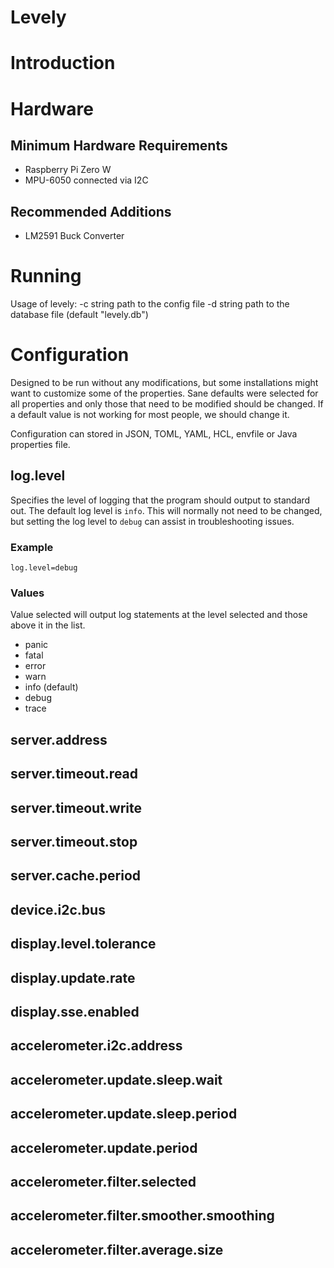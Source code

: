 # Levely

# Introduction


# Hardware

## Minimum Hardware Requirements
- Raspberry Pi Zero W
- MPU-6050 connected via I2C

## Recommended Additions
- LM2591 Buck Converter

# Running
Usage of levely:
  -c string
        path to the config file
  -d string
        path to the database file (default "levely.db")


# Configuration
Designed to be run without any modifications, but some installations might want to customize some of the properties. Sane defaults were selected for all properties and only those that need to be modified should be changed. If a default value is not working for most people, we should change it.

Configuration can stored in JSON, TOML, YAML, HCL, envfile or Java properties file.

## log.level
Specifies the level of logging that the program should output to standard out. The default log level is `info`. This will normally not need to be changed, but setting the log level to `debug` can assist in troubleshooting issues.

### Example
`log.level=debug`

### Values
Value selected will output log statements at the level selected and those above it in the list.
- panic
- fatal
- error
- warn
- info (default)
- debug
- trace

## server.address

## server.timeout.read

## server.timeout.write

## server.timeout.stop

## server.cache.period

## device.i2c.bus

## display.level.tolerance

## display.update.rate

## display.sse.enabled

## accelerometer.i2c.address

## accelerometer.update.sleep.wait

## accelerometer.update.sleep.period

## accelerometer.update.period

## accelerometer.filter.selected

## accelerometer.filter.smoother.smoothing

## accelerometer.filter.average.size

